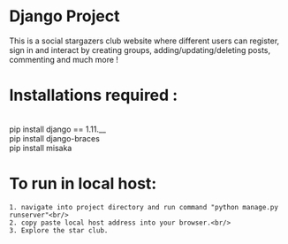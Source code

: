 # Django Project
This is a social stargazers club website where different users can register, sign in and interact by creating groups, adding/updating/deleting posts, commenting and much more !
<br>
# Installations required :
<br/> pip install django == 1.11.__<br/>
pip install django-braces<br/>
pip install misaka<br/>
# To run in local host:<br/>
    1. navigate into project directory and run command "python manage.py runserver"<br/>
    2. copy paste local host address into your browser.<br/>
    3. Explore the star club.
